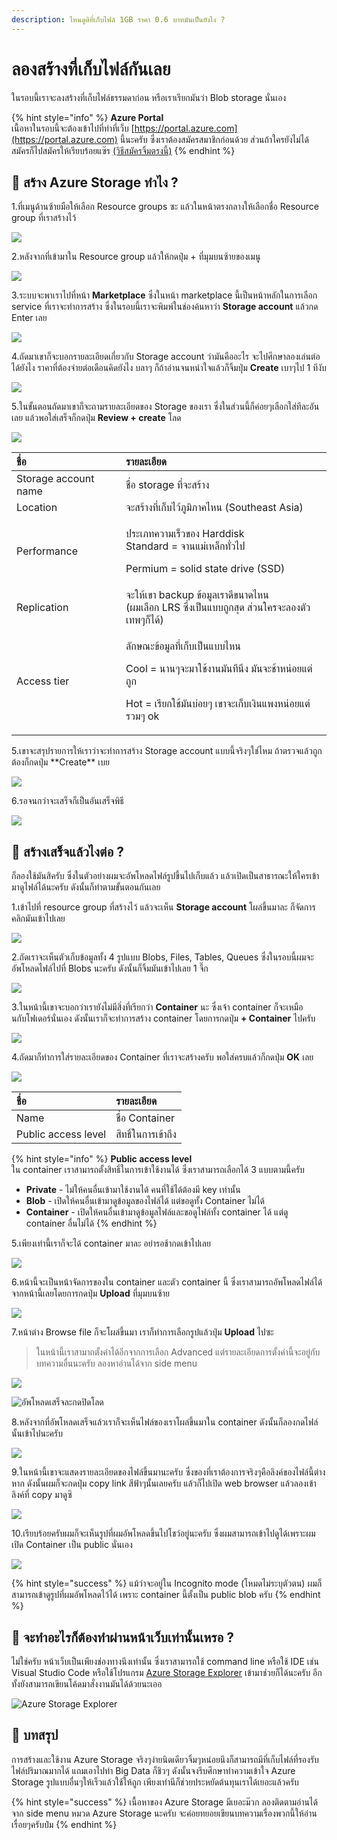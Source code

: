 ```yaml
---
description: ไหนดูดิที่เก็บไฟล์ 1GB ราคา 0.6 บาทมันเป็นยังไง ?
---
```


# ลองสร้างที่เก็บไฟล์กันเลย

ในรอบนี้เราจะลงสร้างที่เก็บไฟล์ธรรมดาก่อน หรือเราเรียกมันว่า Blob storage นั่นเอง

{% hint style="info" %}
**Azure Portal**  
เนื้อหาในรอบนี้จะต้องเข้าไปที่ทำที่เว็บ [https://portal.azure.com](https://portal.azure.com) นี้นะครับ ซึ่งเราต้องสมัครสมาชิกก่อนด้วย ส่วนถ้าใครยังไม่ได้สมัครก็ไปสมัครให้เรียบร้อยแซ๊ร [\(วิธีสมัครจิ้มตรงนี้\)](https://saladpuk.gitbook.io/learn/cloud/azure101/register)
{% endhint %}

## 🤔 สร้าง Azure Storage ทำไง ?

1.ที่เมนูด้านซ้ายมือให้เลือก Resource groups ซะ แล้วในหน้าตรงกลางให้เลือกชื่อ Resource group ที่เราสร้างไว้

![](../../../.gitbook/assets/select-resource-group%20%281%29.png)

2.หลังจากที่เข้ามาใน Resource group แล้วให้กดปุ่ม + ที่มุมบนซ้ายของเมนู

![](../../../.gitbook/assets/add-new-service.png)

3.ระบบจะพาเราไปที่หน้า **Marketplace** ซึ่งในหน้า marketplace นี้เป็นหน้าหลักในการเลือก service ที่เราจะทำการสร้าง ซึ่งในรอบนี้เราจะพิมพ์ในช่องค้นหาว่า **Storage account** แล้วกด Enter เลย

![](../../../.gitbook/assets/image%20%28187%29.png)

4.ถัดมาเขาก็จะบอกรายละเอียดเกี่ยวกับ Storage account ว่ามันคืออะไร จะไปศึกษาลองเล่นต่อได้ยังไง ราคาที่ต้องจ่ายต่อเดือนคิดยังไง บลาๆ ก็ถ้าอ่านจนหนำใจแล้วก็จิ้มปุ่ม **Create** เบาๆไป 1 ทีงับ

![](../../../.gitbook/assets/image%20%28512%29.png)

5.ในขั้นตอนถัดมาเขาก็จะถามรายละเอียดของ Storage ของเรา ซึ่งในส่วนนี้ก็ค่อยๆเลือกใส่ทีละอันเลย แล้วพอใส่เสร็จก็กดปุ่ม **Review + create** โลด

![](../../../.gitbook/assets/image%20%28120%29.png)



<table>
  <thead>
    <tr>
      <th style="text-align:left">&#xE0A;&#xE37;&#xE48;&#xE2D;</th>
      <th style="text-align:left">&#xE23;&#xE32;&#xE22;&#xE25;&#xE30;&#xE40;&#xE2D;&#xE35;&#xE22;&#xE14;</th>
    </tr>
  </thead>
  <tbody>
    <tr>
      <td style="text-align:left">Storage account name</td>
      <td style="text-align:left">&#xE0A;&#xE37;&#xE48;&#xE2D; storage &#xE17;&#xE35;&#xE48;&#xE08;&#xE30;&#xE2A;&#xE23;&#xE49;&#xE32;&#xE07;</td>
    </tr>
    <tr>
      <td style="text-align:left">Location</td>
      <td style="text-align:left">&#xE08;&#xE30;&#xE2A;&#xE23;&#xE49;&#xE32;&#xE07;&#xE17;&#xE35;&#xE48;&#xE40;&#xE01;&#xE47;&#xE1A;&#xE44;&#xE27;&#xE49;&#xE20;&#xE39;&#xE21;&#xE34;&#xE20;&#xE32;&#xE04;&#xE44;&#xE2B;&#xE19;
        (Southeast Asia)</td>
    </tr>
    <tr>
      <td style="text-align:left">Performance</td>
      <td style="text-align:left">
        <p>&#xE1B;&#xE23;&#xE30;&#xE40;&#xE20;&#xE17;&#xE04;&#xE27;&#xE32;&#xE21;&#xE40;&#xE23;&#xE47;&#xE27;&#xE02;&#xE2D;&#xE07;
          Harddisk
          <br />Standard = &#xE08;&#xE32;&#xE19;&#xE41;&#xE21;&#xE48;&#xE40;&#xE2B;&#xE25;&#xE47;&#xE01;&#xE17;&#xE31;&#xE48;&#xE27;&#xE44;&#xE1B;</p>
        <p>Permium = solid state drive (SSD)</p>
      </td>
    </tr>
    <tr>
      <td style="text-align:left">Replication</td>
      <td style="text-align:left">&#xE08;&#xE30;&#xE43;&#xE2B;&#xE49;&#xE40;&#xE02;&#xE32; backup &#xE02;&#xE49;&#xE2D;&#xE21;&#xE39;&#xE25;&#xE40;&#xE23;&#xE32;&#xE14;&#xE35;&#xE02;&#xE19;&#xE32;&#xE14;&#xE44;&#xE2B;&#xE19;
        <br
        />(&#xE1C;&#xE21;&#xE40;&#xE25;&#xE37;&#xE2D;&#xE01; LRS &#xE0B;&#xE36;&#xE48;&#xE07;&#xE40;&#xE1B;&#xE47;&#xE19;&#xE41;&#xE1A;&#xE1A;&#xE16;&#xE39;&#xE01;&#xE2A;&#xE38;&#xE14;
        &#xE2A;&#xE48;&#xE27;&#xE19;&#xE43;&#xE04;&#xE23;&#xE08;&#xE30;&#xE25;&#xE2D;&#xE07;&#xE15;&#xE31;&#xE27;&#xE40;&#xE17;&#xE1E;&#xE46;&#xE01;&#xE47;&#xE44;&#xE14;&#xE49;)</td>
    </tr>
    <tr>
      <td style="text-align:left">Access tier</td>
      <td style="text-align:left">
        <p>&#xE25;&#xE31;&#xE01;&#xE29;&#xE13;&#xE30;&#xE02;&#xE49;&#xE2D;&#xE21;&#xE39;&#xE25;&#xE17;&#xE35;&#xE48;&#xE40;&#xE01;&#xE47;&#xE1A;&#xE40;&#xE1B;&#xE47;&#xE19;&#xE41;&#xE1A;&#xE1A;&#xE44;&#xE2B;&#xE19;</p>
        <p>Cool = &#xE19;&#xE32;&#xE19;&#xE46;&#xE08;&#xE30;&#xE21;&#xE32;&#xE43;&#xE0A;&#xE49;&#xE07;&#xE32;&#xE19;&#xE21;&#xE31;&#xE19;&#xE17;&#xE35;&#xE19;&#xE36;&#xE07;
          &#xE21;&#xE31;&#xE19;&#xE08;&#xE30;&#xE0A;&#xE49;&#xE32;&#xE2B;&#xE19;&#xE48;&#xE2D;&#xE22;&#xE41;&#xE15;&#xE48;&#xE16;&#xE39;&#xE01;</p>
        <p>Hot = &#xE40;&#xE23;&#xE35;&#xE22;&#xE01;&#xE43;&#xE0A;&#xE49;&#xE21;&#xE31;&#xE19;&#xE1A;&#xE48;&#xE2D;&#xE22;&#xE46;
          &#xE40;&#xE02;&#xE32;&#xE08;&#xE30;&#xE40;&#xE01;&#xE47;&#xE1A;&#xE40;&#xE07;&#xE34;&#xE19;&#xE41;&#xE1E;&#xE07;&#xE2B;&#xE19;&#xE48;&#xE2D;&#xE22;&#xE41;&#xE15;&#xE48;&#xE23;&#xE27;&#xE21;&#xE46;
          ok</p>
      </td>
    </tr>
  </tbody>
</table>5.เขาจะสรุปรายการให้เราว่าจะทำการสร้าง Storage account แบบนี้จริงๆใช่ไหม ถ้าตรวจแล้วถูกต้องก็กดปุ่ม **Create** เบย

![](../../../.gitbook/assets/image%20%2850%29.png)

6.รอจนกว่าจะเสร็จก็เป็นอันเสร็จพิธี

![](../../../.gitbook/assets/deploying.png)

## 🤔 สร้างเสร็จแล้วไงต่อ ?

ก็ลองใช้มันสิครับ ซึ่งในตัวอย่างผมจะอัพโหลดไฟล์รูปขึ้นไปเก็บแล้ว แล้วเปิดเป็นสาธารณะให้ใครเข้ามาดูไฟล์ได้นะครับ ดังนั้นก็ทำตามขั้นตอนกันเลย

1.เข้าไปที่ resource group ที่สร้างไว้ แล้วจะเห็น **Storage account** โผล่ขึ้นมาละ ก็จัดการคลิกมันเข้าไปเลย

![](../../../.gitbook/assets/image%20%2853%29.png)

2.ถัดเราจะเห็นตัวเก็บข้อมูลทั้ง 4 รูปแบบ Blobs, Files, Tables, Queues ซึ่งในรอบนี้ผมจะอัพโหลดไฟล์ไปที่ Blobs นะครับ ดังนั้นก็จิ้มมันเข้าไปเลย 1 จึ๊ก

![](../../../.gitbook/assets/image%20%28560%29.png)

3.ในหน้านี้เขาจะบอกว่าเรายังไม่มีสิ่งที่เรียกว่า **Container** นะ ซึ่งเจ้า container ก็จะเหมือนกับโฟเดอร์นั่นเอง ดังนั้นเราก็จะทำการสร้าง container โดยการกดปุ่ม **+ Container** ไปครับ

![](../../../.gitbook/assets/image%20%28190%29.png)

4.ถัดมาก็ทำการใส่รายละเอียดของ Container ที่เราจะสร้างครับ พอใส่ครบแล้วก็กดปุ่ม **OK** เลย

![](../../../.gitbook/assets/image%20%28322%29.png)



| ชื่อ | รายละเอียด |
| :--- | :--- |
| Name | ชื่อ Container |
| Public access level | สิทธิ์ในการเข้าถึง |

{% hint style="info" %}
**Public access level**  
ใน container เราสามารถตั้งสิทธิ์ในการเข้าใช้งานได้ ซึ่งเราสามารถเลือกได้ 3 แบบตามนี้ครับ

* **Private** - ไม่ให้คนอื่นเข้ามาใช้งานได้ คนที่ใช้ได้ต้องมี key เท่านั้น
* **Blob** - เปิดให้คนอื่นเข้ามาดูข้อมูลของไฟล์ได้ แต่ขอดูทั้ง Container ไม่ได้
* **Container** - เปิดให้คนอื่นเข้ามาดูข้อมูลไฟล์และขอดูไฟล์ทั้ง container ได้ แต่ดู container อื่นไม่ได้
{% endhint %}

5.เพียงเท่านี้เราก็จะได้ container มาละ อย่ารอช้ากดเข้าไปเลย

![](../../../.gitbook/assets/image%20%28193%29.png)

6.หน้านี้จะเป็นหน้าจัดการของใน container และตัว container นี้ ซึ่งเราสามารถอัพโหลดไฟล์ได้จากหน้านี้เลยโดยการกดปุ่ม **Upload** ที่มุมบนซ้าย

![](../../../.gitbook/assets/image%20%28529%29.png)

7.หน้าต่าง Browse file ก็จะโผล่ขึ้นมา เราก็ทำการเลือกรูปแล้วปุ่ม **Upload** ไปซะ

> ในหน้านี้เราสามาถตั้งค่าได้อีกจากการเลือก Advanced แต่รายละเอียดการตั้งค่านี้จะอยู่กับบทความอื่นนะครับ ลองหาอ่านได้จาก side menu

![](../../../.gitbook/assets/image%20%28523%29.png)

![&#xE2D;&#xE31;&#xE1E;&#xE42;&#xE2B;&#xE25;&#xE14;&#xE40;&#xE2A;&#xE23;&#xE47;&#xE08;&#xE25;&#xE30;&#xE01;&#xE14;&#xE1B;&#xE34;&#xE14;&#xE42;&#xE25;&#xE14;](../../../.gitbook/assets/image%20%28189%29.png)

8.หลังจากที่อัพโหลดเสร็จแล้วเราก็จะเห็นไฟล์ของเราโผล่ขึ้นมาใน container ดังนั้นก็ลองกดไฟล์นั้นเข้าไปนะครับ

![](../../../.gitbook/assets/image%20%28394%29.png)

9.ในหน้านี้เขาจะแสดงรายละเอียดของไฟล์ขึ้นมานะครับ ซึ่งของที่เราต้องการจริงๆคือลิงค์ของไฟล์นี้ต่างหาก ดังนั้นผมก็จะกดปุ่ม copy link สีฟ้าๆนั้นเลยครับ แล้วก็ไปเปิด web browser แล้วลองเข้าลิงค์ที่ copy มาดูซิ

![](../../../.gitbook/assets/image%20%28181%29.png)

10.เรียบร้อยครับผมก็จะเห็นรูปที่ผมอัพโหลดขึ้นไปโชว์อยู่นะครับ ซึ่งผมสามารถเข้าไปดูได้เพราะผมเปิด Container เป็น public นั่นเอง

![](../../../.gitbook/assets/image%20%2815%29.png)

{% hint style="success" %}
แม้ว่าจะอยู่ใน Incognito mode \(โหมดไม่ระบุตัวตน\) ผมก็สามารถเข้าดูรูปที่ผมอัพโหลดไว้ได้ เพราะ container นี้ตั้งเป็น public blob ครับ
{% endhint %}

## 🤔 จะทำอะไรก็ต้องทำผ่านหน้าเว็บเท่านั้นเหรอ ?

ไม่ใช่ครับ หน้าเว็บเป็นเพียงช่องทางนึงเท่านั้น ซึ่งเราสามารถใช้ command line หรือใช้ IDE เช่น Visual Studio Code หรือใช้โปรแกรม [Azure Storage Explorer](https://azure.microsoft.com/en-us/features/storage-explorer/) เข้ามาช่วยก็ได้นะครับ อีกทั้งยังสามารถเขียนโค้ดมาสั่งงานมันได้ด้วยนะเออ

![Azure Storage Explorer](../../../.gitbook/assets/image%20%28200%29.png)

## 🎯 บทสรุป

การสร้างและใช้งาน Azure Storage จริงๆง่ายนิดเดียวจิ้มๆหน่อยนึงก็สามารถมีที่เก็บไฟล์ที่รองรับไฟล์ปริมาณมากได้ แถมเอาไปทำ Big Data ก็ชิวๆ ดังนั้นจงรีบศึกษาทำความเข้าใจ Azure Storage รูปแบบอื่นๆให้เร็วแล้วใช้ให้ถูก เพียงเท่านีก็ช่วยประหยัดต้นทุนเราได้เยอะแล้วครับ

{% hint style="success" %}
เนื้อหาของ Azure Storage มีเยอะม๊วก ลองติดตามอ่านได้จาก side menu หมวด Azure Storage นะครับ จะค่อยทยอยเขียนบทความเรื่องพวกนี้ให้อ่านเรื่อยๆครับป๋ม
{% endhint %}

